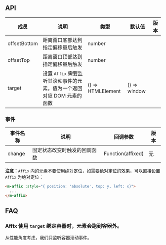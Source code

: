 ## API

| 成员 | 说明 | 类型 | 默认值 | 版本 |
| --- | --- | --- | --- | --- |
| offsetBottom | 距离窗口底部达到指定偏移量后触发 | number |  |  |
| offsetTop | 距离窗口顶部达到指定偏移量后触发 | number |  |  |
| target | 设置 `Affix` 需要监听其滚动事件的元素，值为一个返回对应 DOM 元素的函数 | () => HTMLElement | () => window |  |

### 事件

| 事件名称 | 说明                         | 回调参数          | 版本 |
| -------- | ---------------------------- | ----------------- | ---- |
| change   | 固定状态改变时触发的回调函数 | Function(affixed) | 无   |  |

**注意：**`Affix` 内的元素不要使用绝对定位，如需要绝对定位的效果，可以直接设置 `Affix` 为绝对定位：

```html
<m-affix :style="{ position: 'absolute', top: y, left: x}">
  ...
</m-affix>
```

## FAQ

### Affix 使用 `target` 绑定容器时，元素会跑到容器外。

从性能角度考虑，我们只监听容器滚动事件。
